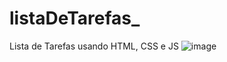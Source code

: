 # listaDeTarefas_
Lista de Tarefas usando HTML, CSS e JS
![image](https://user-images.githubusercontent.com/85812823/176328804-9b6fc0cd-b966-425c-aa1c-4c79ffb6cbaa.png)
